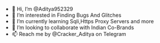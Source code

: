 - 👋 Hi, I’m @Aditya952329
- 👀 I’m interested in Finding Bugs And Glitches
- 🌱 I’m currently learning Sqli,Https Proxy Servers and more
- 💞️ I’m looking to collaborate with Indian Co-Brands
- 📫 Reach me by @Cracker_Aditya on Telegram

<!---
Aditya952329/Aditya952329 is a ✨ special ✨ repository because its `README.md` (this file) appears on your GitHub profile.
You can click the Preview link to take a look at your changes.
--->
